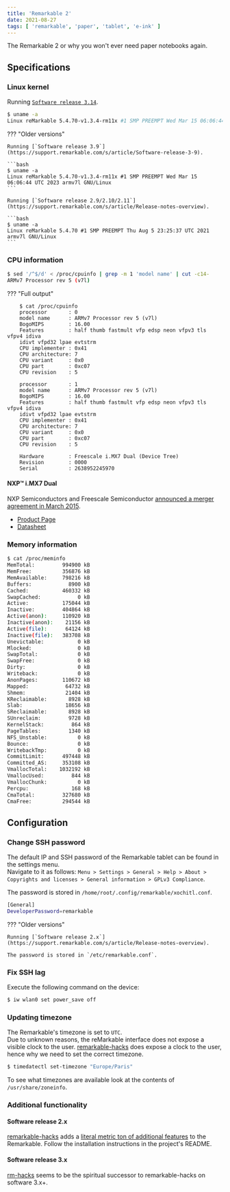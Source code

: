 ```yaml
---
title: 'Remarkable 2'
date: 2021-08-27
tags: [ 'remarkable', 'paper', 'tablet', 'e-ink' ]
---
```


The Remarkable 2 or why you won't ever need paper notebooks again.

## Specifications

### Linux kernel

Running [`Software release 3.14`](https://support.remarkable.com/s/article/Software-release-3-14).


```bash
$ uname -a
Linux reMarkable 5.4.70-v1.3.4-rm11x #1 SMP PREEMPT Wed Mar 15 06:06:44 UTC 2023 armv7l GNU/Linux
```

??? "Older versions"

    Running [`Software release 3.9`](https://support.remarkable.com/s/article/Software-release-3-9).

    ```bash
    $ uname -a
    Linux reMarkable 5.4.70-v1.3.4-rm11x #1 SMP PREEMPT Wed Mar 15 06:06:44 UTC 2023 armv7l GNU/Linux
    ```

    Running [`Software release 2.9/2.10/2.11`](https://support.remarkable.com/s/article/Release-notes-overview).

    ```bash
    $ uname -a
    Linux reMarkable 5.4.70 #1 SMP PREEMPT Thu Aug 5 23:25:37 UTC 2021 armv7l GNU/Linux
    ```

### CPU information

```bash
$ sed '/^$/d' < /proc/cpuinfo | grep -m 1 'model name' | cut -c14-
ARMv7 Processor rev 5 (v7l)
```

??? "Full output"

        $ cat /proc/cpuinfo
        processor       : 0
        model name      : ARMv7 Processor rev 5 (v7l)
        BogoMIPS        : 16.00
        Features        : half thumb fastmult vfp edsp neon vfpv3 tls vfpv4 idiva
        idivt vfpd32 lpae evtstrm
        CPU implementer : 0x41
        CPU architecture: 7
        CPU variant     : 0x0
        CPU part        : 0xc07
        CPU revision    : 5

        processor       : 1
        model name      : ARMv7 Processor rev 5 (v7l)
        BogoMIPS        : 16.00
        Features        : half thumb fastmult vfp edsp neon vfpv3 tls vfpv4 idiva
        idivt vfpd32 lpae evtstrm
        CPU implementer : 0x41
        CPU architecture: 7
        CPU variant     : 0x0
        CPU part        : 0xc07
        CPU revision    : 5

        Hardware        : Freescale i.MX7 Dual (Device Tree)
        Revision        : 0000
        Serial          : 2638952245970

#### NXP™ i.MX7 Dual

NXP Semiconductors and Freescale Semiconductor [announced a merger agreement in
March 2015](https://en.wikipedia.org/wiki/NXP_Semiconductors).

- [Product Page](https://www.nxp.com/products/processors-and-microcontrollers/arm-processors/i-mx-applications-processors/i-mx-7-processors/i-mx-7dual-processors-heterogeneous-processing-with-dual-arm-cortex-a7-and-cortex-m4-cores:i.MX7D)
- [Datasheet](https://www.nxp.com/docs/en/data-sheet/IMX7DCEC.pdf)

### Memory information

```bash
$ cat /proc/meminfo
MemTotal:         994900 kB
MemFree:          356876 kB
MemAvailable:     798216 kB
Buffers:            8900 kB
Cached:           460332 kB
SwapCached:            0 kB
Active:           175044 kB
Inactive:         404864 kB
Active(anon):     110920 kB
Inactive(anon):    21156 kB
Active(file):      64124 kB
Inactive(file):   383708 kB
Unevictable:           0 kB
Mlocked:               0 kB
SwapTotal:             0 kB
SwapFree:              0 kB
Dirty:                 0 kB
Writeback:             0 kB
AnonPages:        110672 kB
Mapped:            64732 kB
Shmem:             21404 kB
KReclaimable:       8928 kB
Slab:              18656 kB
SReclaimable:       8928 kB
SUnreclaim:         9728 kB
KernelStack:         864 kB
PageTables:         1340 kB
NFS_Unstable:          0 kB
Bounce:                0 kB
WritebackTmp:          0 kB
CommitLimit:      497448 kB
Committed_AS:     353108 kB
VmallocTotal:    1032192 kB
VmallocUsed:         844 kB
VmallocChunk:          0 kB
Percpu:              168 kB
CmaTotal:         327680 kB
CmaFree:          294544 kB
```

## Configuration

### Change SSH password

The default IP and SSH password of the Remarkable tablet can be found in the
settings menu.  
Navigate to it as follows: `Menu > Settings > General > Help > About >
Copyrights and licenses > General information > GPLv3 Compliance`.

The password is stored in `/home/root/.config/remarkable/xochitl.conf`.

```bash
[General]
DeveloperPassword=remarkable
```

??? "Older versions"

    Running [`Software release 2.x`](https://support.remarkable.com/s/article/Release-notes-overview).

    The password is stored in `/etc/remarkable.conf`.

### Fix SSH lag

Execute the following command on the device:

```bash
$ iw wlan0 set power_save off
```

### Updating timezone

The Remarkable's timezone is set to `UTC`.  
Due to unknown reasons, the reMarkable interface does not expose a visible
clock to the user. [remarkable-hacks](#additional-functionality) does expose a
clock to the user, hence why we need to set the correct timezone.

```bash
$ timedatectl set-timezone "Europe/Paris"
```

To see what timezones are available look at the contents of
`/usr/share/zoneinfo`.

### Additional functionality

#### Software release 2.x

[remarkable-hacks](https://github.com/ddvk/remarkable-hacks) adds a [literal
metric ton of
additional features](https://github.com/ddvk/remarkable-hacks#quick-doc) to the
Remarkable. Follow the installation instructions in the project's README.

#### Software release 3.x

[rm-hacks](https://github.com/mb1986/rm-hacks) seems to be the spiritual
successor to remarkable-hacks on software 3.x+.
